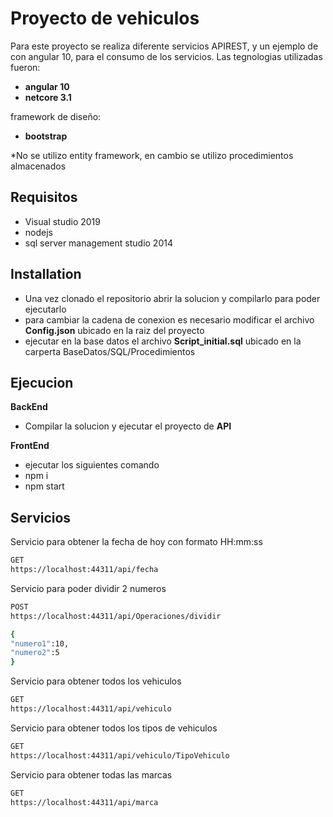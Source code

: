 # Proyecto de vehiculos

Para este proyecto se realiza diferente servicios APIREST, y un ejemplo de con angular 10, para el consumo de los servicios.
Las tegnologias utilizadas fueron:
- **angular 10**
- **netcore 3.1**

framework de diseño:
- **bootstrap**

*No se utilizo entity framework, en cambio se utilizo procedimientos almacenados

## Requisitos

- Visual studio 2019
- nodejs
- sql server management studio 2014


## Installation

- Una vez clonado el repositorio abrir la solucion y compilarlo para poder ejecutarlo
- para cambiar la cadena de conexion es necesario modificar el archivo  **Config.json** ubicado en la raiz del proyecto
- ejecutar en la base datos el archivo **Script_initial.sql** ubicado en la carperta BaseDatos/SQL/Procedimientos


## Ejecucion

**BackEnd**
- Compilar la solucion y ejecutar el proyecto de **API**

**FrontEnd**
- ejecutar los siguientes comando
- npm i
- npm start


## Servicios

Servicio para obtener la fecha de hoy con formato HH:mm:ss 

```bash
GET
https://localhost:44311/api/fecha
```

Servicio para poder dividir 2 numeros

```bash
POST
https://localhost:44311/api/Operaciones/dividir

{
"numero1":10,
"numero2":5
}

```

Servicio para obtener todos los vehiculos

```bash
GET
https://localhost:44311/api/vehiculo
```

Servicio para obtener todos los tipos de vehiculos

```bash
GET
https://localhost:44311/api/vehiculo/TipoVehiculo
```


Servicio para obtener todas las marcas

```bash
GET
https://localhost:44311/api/marca
```

